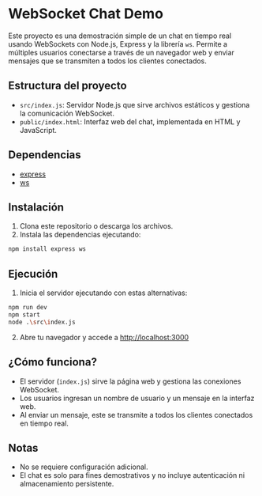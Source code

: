 # WebSocket Chat Demo

Este proyecto es una demostración simple de un chat en tiempo real usando WebSockets con Node.js, Express y la librería `ws`. Permite a múltiples usuarios conectarse a través de un navegador web y enviar mensajes que se transmiten a todos los clientes conectados.

## Estructura del proyecto

- `src/index.js`: Servidor Node.js que sirve archivos estáticos y gestiona la comunicación WebSocket.
- `public/index.html`: Interfaz web del chat, implementada en HTML y JavaScript.

## Dependencias

- [express](https://www.npmjs.com/package/express)
- [ws](https://www.npmjs.com/package/ws)

## Instalación

1. Clona este repositorio o descarga los archivos.
2. Instala las dependencias ejecutando:

```bash
npm install express ws
```

## Ejecución

1. Inicia el servidor ejecutando con estas alternativas:

```bash
npm run dev
npm start
node .\src\index.js
```

2. Abre tu navegador y accede a [http://localhost:3000](http://localhost:3000)

## ¿Cómo funciona?

- El servidor (`index.js`) sirve la página web y gestiona las conexiones WebSocket.
- Los usuarios ingresan un nombre de usuario y un mensaje en la interfaz web.
- Al enviar un mensaje, este se transmite a todos los clientes conectados en tiempo real.

## Notas

- No se requiere configuración adicional.
- El chat es solo para fines demostrativos y no incluye autenticación ni almacenamiento persistente.
